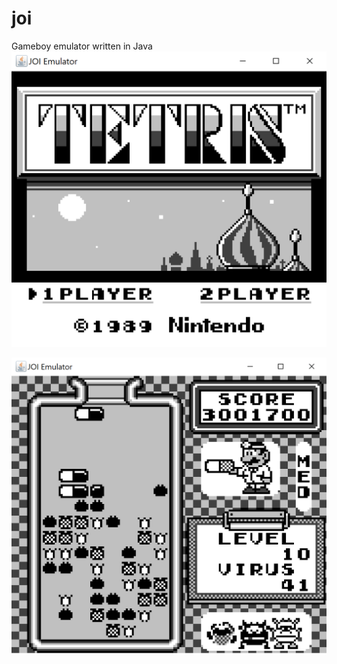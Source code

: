 # joi
Gameboy emulator written in Java
![alt text](https://github.com/celebi1023/joi/blob/master/pictures/Capture%20(2).PNG?raw=true)




![alt text](https://github.com/celebi1023/joi/blob/master/pictures/drmario%20(5).PNG?raw=true)
